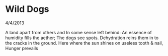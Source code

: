 Wild Dogs
=========

4/4/2013

A land apart from others and
In some sense left behind:
An essence of humidity fills the aether;
The dogs see spots.
Dehydration reins them in to the cracks in the ground.
Here where the sun shines on useless tooth & nail,
Hunger prevails